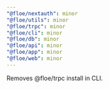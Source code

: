 ```yaml
---
"@floe/nextauth": minor
"@floe/utils": minor
"@floe/trpc": minor
"@floe/cli": minor
"@floe/db": minor
"@floe/api": minor
"@floe/app": minor
"@floe/web": minor
---
```


Removes @floe/trpc install in CLI.
